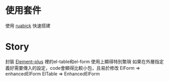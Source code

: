 # 使用套件
使用 [ruabick](https://github.com/dewfall123/ruabick#ruabick) 快速搭建

# Story
封裝 [Element-plus](https://element-plus.org/) 裡的el-table和el-form 使用上顯得特別繁瑣
如果在外層指定義好需要傳入的設定，code會顯得比較小包，且易於修改
ElForm => enhancedElForm
ElTable => EnhancedElForm
